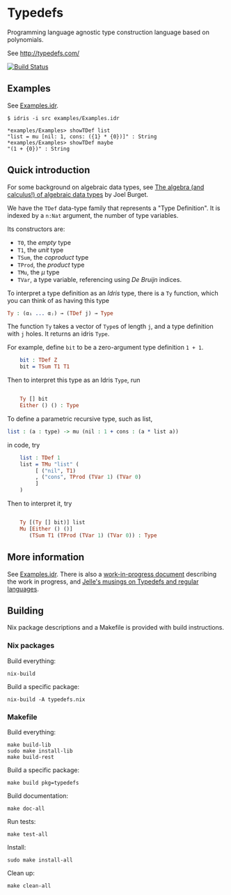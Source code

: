 # Typedefs

Programming language agnostic type construction language based on polynomials.

See http://typedefs.com/

[![Build Status](https://travis-ci.com/typedefs/typedefs.svg?branch=master)](https://travis-ci.com/typedefs/typedefs)

## Examples

See [Examples.idr](examples/Examples.idr).

```
$ idris -i src examples/Examples.idr
```

```
*examples/Examples> showTDef list
"list = mu [nil: 1, cons: ({1} * {0})]" : String
*examples/Examples> showTDef maybe
"(1 + {0})" : String
```

## Quick introduction

For some background on algebraic data types, see [The algebra (and calculus!) of algebraic data types](https://codewords.recurse.com/issues/three/algebra-and-calculus-of-algebraic-data-types) by Joel Burget.

We have the `TDef` data-type family that represents a "Type Definition".
It is indexed by a `n:Nat` argument, the number of type variables.

Its constructors are:

- `T0`, the *empty* type
- `T1`, the *unit* type
- `TSum`, the *coproduct* type
- `TProd`, the *product* type
- `TMu`, the *μ* type
- `TVar`, a type variable, referencing using *De Bruijn* indices.

To interpret a type definition as an *Idris* type, there is a `Ty` function,
which you can think of as having this type
```idris
Ty : (α₁ ... αⱼ) → (TDef j) → Type
```

The function `Ty` takes a vector of `Type`s of length `j`, and a type
definition with `j` holes. It returns an idris `Type`.

For example, define `bit` to be a zero-argument type definition `1 + 1`.
```idris
    bit : TDef Z
    bit = TSum T1 T1
```

Then to interpret this type as an Idris `Type`, run
```idris

    Ty [] bit
    Either () () : Type
```

To define a parametric recursive type, such as list,
```idris
list : (a : type) -> mu (nil : 1 + cons : (a * list a))
```

in code, try
```idris
    list : TDef 1
    list = TMu "list" (
         [ ("nil", T1)
         , ("cons", TProd (TVar 1) (TVar 0)
         ]
    )
```

Then to interpret it, try
```idris

    Ty [(Ty [] bit)] list
    Mu [Either () ()]
       (TSum T1 (TProd (TVar 1) (TVar 0)) : Type
```

## More information

See [Examples.idr](examples/Examples.idr).
There is also a [work-in-progress document](https://hackmd.io/22MJzoZFRBycNiDgN1nKKg) describing the work in progress,
and [Jelle's musings on Typedefs and regular languages](https://hackmd.io/4htwL7Z6QlCyimKc98exJA).

## Building

Nix package descriptions and a Makefile is provided with build instructions.

### Nix packages

Build everything:

`nix-build`

Build a specific package:

`nix-build -A typedefs.nix`

### Makefile

Build everything:

```
make build-lib
sudo make install-lib
make build-rest
```

Build a specific package:

`make build pkg=typedefs`

Build documentation:

`make doc-all`

Run tests:

`make test-all`

Install:

`sudo make install-all`

Clean up:

`make clean-all`
